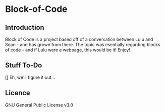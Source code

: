 # Block-of-Code
## Introduction
Block of Code is a project based off of a conversation between Lulu and Sean - and has grown from there.
The topic was esentially regarding blocks of code - and if Lulu were a webpage, this would be it!
Enjoy!
## Stuff To-Do
[] Eh, we'll figure it out...
## Licence
GNU General Public License v3.0
